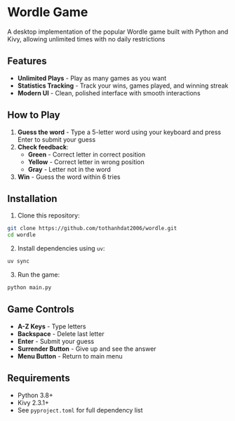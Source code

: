 # Wordle Game

A desktop implementation of the popular Wordle game built with Python and Kivy, allowing unlimited times with no daily restrictions

## Features

- **Unlimited Plays** - Play as many games as you want
- **Statistics Tracking** - Track your wins, games played, and winning streak
- **Modern UI** - Clean, polished interface with smooth interactions

## How to Play

1. **Guess the word** - Type a 5-letter word using your keyboard and press Enter to submit your guess
3. **Check feedback**:
   - **Green** - Correct letter in correct position
   - **Yellow** - Correct letter in wrong position
   - **Gray** - Letter not in the word
4. **Win** - Guess the word within 6 tries

## Installation

1. Clone this repository:
```bash
git clone https://github.com/tothanhdat2006/wordle.git
cd wordle
```

2. Install dependencies using `uv`:
```bash
uv sync
```

3. Run the game:
```bash
python main.py
```

## Game Controls

- **A-Z Keys** - Type letters
- **Backspace** - Delete last letter
- **Enter** - Submit your guess
- **Surrender Button** - Give up and see the answer
- **Menu Button** - Return to main menu

## Requirements

- Python 3.8+
- Kivy 2.3.1+
- See `pyproject.toml` for full dependency list